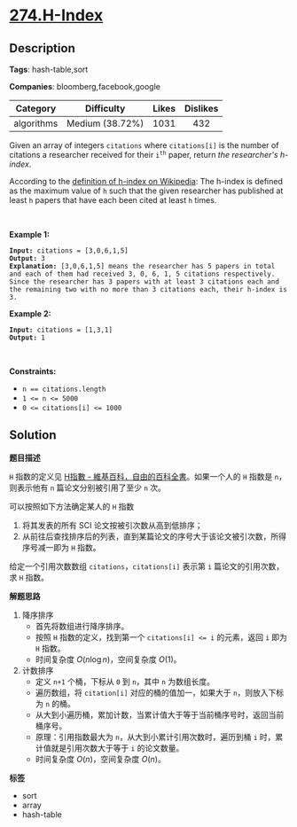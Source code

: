 # [274.H-Index](https://leetcode.com/problems/h-index/description/)

## Description

**Tags**: hash-table,sort

**Companies**: bloomberg,facebook,google

|  Category  |   Difficulty    | Likes | Dislikes |
| :--------: | :-------------: | :---: | :------: |
| algorithms | Medium (38.72%) | 1031  |   432    |

<p>Given an array of integers <code>citations</code> where <code>citations[i]</code> is the number of citations a researcher received for their <code>i<sup>th</sup></code> paper, return <em>the researcher&#39;s h-index</em>.</p>
<p>According to the <a href="https://en.wikipedia.org/wiki/H-index" target="_blank">definition of h-index on Wikipedia</a>: The h-index is defined as the maximum value of <code>h</code> such that the given researcher has published at least <code>h</code> papers that have each been cited at least <code>h</code> times.</p>
<p>&nbsp;</p>
<p><strong class="example">Example 1:</strong></p>
<pre><code><strong>Input:</strong> citations = [3,0,6,1,5]
<strong>Output:</strong> 3
<strong>Explanation:</strong> [3,0,6,1,5] means the researcher has 5 papers in total and each of them had received 3, 0, 6, 1, 5 citations respectively.
Since the researcher has 3 papers with at least 3 citations each and the remaining two with no more than 3 citations each, their h-index is 3.</code></pre>
<p><strong class="example">Example 2:</strong></p>
<pre><code><strong>Input:</strong> citations = [1,3,1]
<strong>Output:</strong> 1</code></pre>
<p>&nbsp;</p>
<p><strong>Constraints:</strong></p>
<ul>
  <li><code>n == citations.length</code></li>
  <li><code>1 &lt;= n &lt;= 5000</code></li>
  <li><code>0 &lt;= citations[i] &lt;= 1000</code></li>
</ul>

## Solution

**题目描述**

`H` 指数的定义见 [H指數 - 維基百科，自由的百科全書](https://zh.wikipedia.org/wiki/H%E6%8C%87%E6%95%B0)。如果一个人的 `H` 指数是 `n`，则表示他有 `n` 篇论文分别被引用了至少 `n` 次。

可以按照如下方法确定某人的 `H` 指数

1. 将其发表的所有 SCI 论文按被引次数从高到低排序；
2. 从前往后查找排序后的列表，直到某篇论文的序号大于该论文被引次数，所得序号减一即为 `H` 指数。

给定一个引用次数数组 `citations`，`citations[i]` 表示第 `i` 篇论文的引用次数，求 `H` 指数。

**解题思路**

1. 降序排序
   - 首先将数组进行降序排序。
   - 按照 `H` 指数的定义，找到第一个 `citations[i] <= i` 的元素，返回 `i` 即为 `H` 指数。
   - 时间复杂度 $O(n \log n)$，空间复杂度 $O(1)$。
2. 计数排序
   - 定义 `n+1` 个桶，下标从 `0` 到 `n`，其中 `n` 为数组长度。
   - 遍历数组，将 `citation[i]` 对应的桶的值加一，如果大于 `n`，则放入下标为 `n` 的桶。
   - 从大到小遍历桶，累加计数，当累计值大于等于当前桶序号时，返回当前桶序号。
   - 原理：引用指数最大为 `n`，从大到小累计引用次数时，遍历到桶 `i` 时，累计值就是引用次数大于等于 `i` 的论文数量。
   - 时间复杂度 $O(n)$，空间复杂度 $O(n)$。

**标签**

- sort
- array
- hash-table
